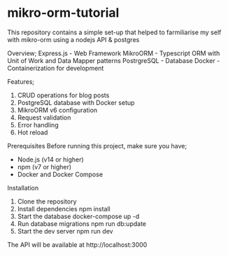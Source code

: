 # mikro-orm-tutorial

This repository contains a simple set-up that helped to farmiliarise my self with mikro-orm using a nodejs API & postgres

Overview;
Express.js - Web Framework
MikroORM - Typescript ORM with Unit of Work and Data Mapper patterns
PostrgreSQL - Database
Docker - Containerization for development

Features;

1. CRUD operations for blog posts
2. PostgreSQL database with Docker setup
3. MikroORM v6 configuration
4. Request validation
5. Error handling
6. Hot reload

Prerequisites
Before running this project, make sure you have;

- Node.js (v14 or higher)
- npm (v7 or higher)
- Docker and Docker Compose

Installation

1. Clone the repository
2. Install dependencies
   npm install
3. Start the database
   docker-compose up -d
4. Run database migrations
   npm run db:update
5. Start the dev server
   npm run dev

The API will be available at http://localhost:3000
